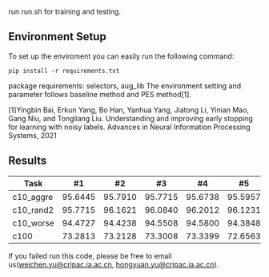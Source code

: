 run run.sh for training and testing.

## Environment Setup

To set up the enviroment you can easily run the following command:
```
pip install -r requirements.txt
```

package requirements: selectors, aug_lib
The environment setting and parameter follows baseline method and PES method[1].

[1]Yingbin Bai, Erkun Yang, Bo Han, Yanhua Yang, Jiatong Li, Yinian Mao, Gang Niu, and Tongliang
Liu. Understanding and improving early stopping for learning with noisy labels. Advances in Neural Information Processing Systems, 2021

## Results

| Task      | #1      | #2      | #3      | #4      | #5      | Mean±std       |
|-----------|---------|---------|---------|---------|---------|----------------|
| c10_aggre | 95.6445 | 95.7910 | 95.7715 | 95.6738 | 95.5957 | **95.70±0.07** |
| c10_rand2 | 95.7715 | 96.1621 | 96.0840 | 96.2012 | 96.1231 | **96.07±0.15** |
| c10_worse | 94.4727 | 94.4238 | 94.5508 | 94.5800 | 94.3848 | **94.48±0.07** |
| c100      | 73.2813 | 73.2128 | 73.3008 | 73.3399 | 72.6563 | **73.16±0.25** |

If you failed run this code, please be free to email us(weichen.yu@cripac.ia.ac.cn, hongyuan.yu@cripac.ia.ac.cn).
